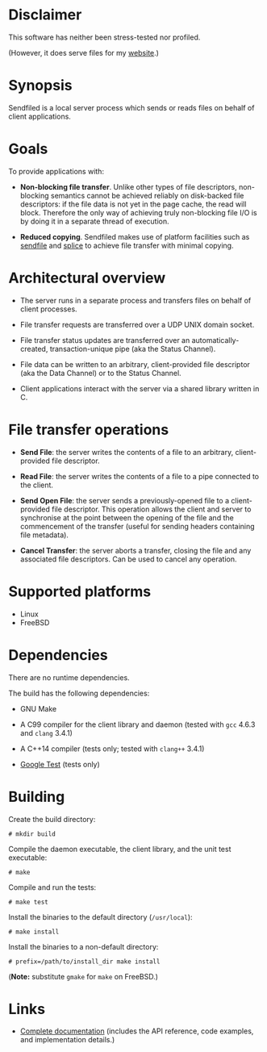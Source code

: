 # Disclaimer

This software has neither been stress-tested nor profiled.

(However, it does serve files for my [website](http://francoisk.me).)

# Synopsis

Sendfiled is a local server process which sends or reads files on behalf of
client applications.

# Goals

To provide applications with:

* **Non-blocking file transfer**. Unlike other types of file descriptors,
   non-blocking semantics cannot be achieved reliably on disk-backed file
   descriptors: if the file data is not yet in the page cache, the read will
   block. Therefore the only way of achieving truly non-blocking file I/O is by
   doing it in a separate thread of execution.

* **Reduced copying**. Sendfiled makes use of platform facilities such as
   [sendfile](https://www.freebsd.org/cgi/man.cgi?query=sendfile "sendfile(2)")
   and [splice](http://linux.die.net/man/2/splice "splice(2)") to achieve file
   transfer with minimal copying.

# Architectural overview

* The server runs in a separate process and transfers files on behalf of client
  processes.

* File transfer requests are transferred over a UDP UNIX domain socket.

* File transfer status updates are transferred over an automatically-created,
  transaction-unique pipe (aka the Status Channel).

* File data can be written to an arbitrary, client-provided file descriptor (aka
  the Data Channel) or to the Status Channel.

* Client applications interact with the server via a shared library written in
  C.

# File transfer operations

* **Send File**: the server writes the contents of a file to an arbitrary,
  client-provided file descriptor.

* **Read File**: the server writes the contents of a file to a pipe connected to
  the client.

* **Send Open File**: the server sends a previously-opened file to a
  client-provided file descriptor. This operation allows the client and server
  to synchronise at the point between the opening of the file and the
  commencement of the transfer (useful for sending headers containing file
  metadata).

* **Cancel Transfer**: the server aborts a transfer, closing the file and any
    associated file descriptors. Can be used to cancel any operation.

# Supported platforms

* Linux
* FreeBSD

# Dependencies

There are no runtime dependencies.

The build has the following dependencies:

* GNU Make

* A C99 compiler for the client library and daemon (tested with `gcc` 4.6.3 and
  `clang` 3.4.1)

* A C++14 compiler (tests only; tested with `clang++` 3.4.1)

* [Google Test](https://code.google.com/p/googletest/) (tests only)

# Building

Create the build directory:

    # mkdir build

Compile the daemon executable, the client library, and the unit test executable:

    # make

Compile and run the tests:

    # make test

Install the binaries to the default directory (`/usr/local`):

    # make install

Install the binaries to a non-default directory:

    # prefix=/path/to/install_dir make install

(**Note:** substitute `gmake` for `make` on FreeBSD.)

# Links

* [Complete documentation](http://francoisk.me/software/sendfiled/index.html)
  (includes the API reference, code examples, and implementation details.)
